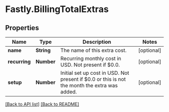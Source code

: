 # Fastly.BillingTotalExtras

## Properties

Name | Type | Description | Notes
------------ | ------------- | ------------- | -------------
**name** | **String** | The name of this extra cost. | [optional] 
**recurring** | **Number** | Recurring monthly cost in USD. Not present if $0.0. | [optional] 
**setup** | **Number** | Initial set up cost in USD. Not present if $0.0 or this is not the month the extra was added. | [optional] 



[[Back to API list]](../../README.md#endpoints) [[Back to README]](../../README.md)
